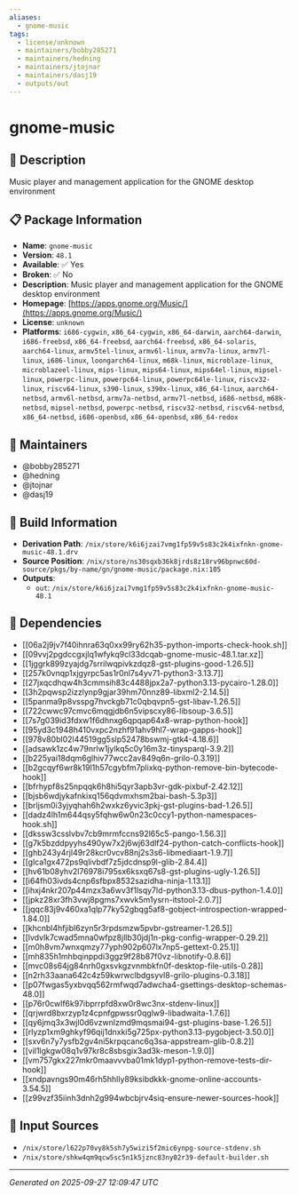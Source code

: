 ```yaml
---
aliases:
  - gnome-music
tags:
  - license/unknown
  - maintainers/bobby285271
  - maintainers/hedning
  - maintainers/jtojnar
  - maintainers/dasj19
  - outputs/out
---
```


# gnome-music

## 📝 Description

Music player and management application for the GNOME desktop environment

## 📋 Package Information

- **Name**: `gnome-music`
- **Version**: `48.1`
- **Available**: ✅ Yes
- **Broken**: ✅ No
- **Description**: Music player and management application for the GNOME desktop environment
- **Homepage**: [https://apps.gnome.org/Music/](https://apps.gnome.org/Music/)
- **License**: `unknown`
- **Platforms**: `i686-cygwin`, `x86_64-cygwin`, `x86_64-darwin`, `aarch64-darwin`, `i686-freebsd`, `x86_64-freebsd`, `aarch64-freebsd`, `x86_64-solaris`, `aarch64-linux`, `armv5tel-linux`, `armv6l-linux`, `armv7a-linux`, `armv7l-linux`, `i686-linux`, `loongarch64-linux`, `m68k-linux`, `microblaze-linux`, `microblazeel-linux`, `mips-linux`, `mips64-linux`, `mips64el-linux`, `mipsel-linux`, `powerpc-linux`, `powerpc64-linux`, `powerpc64le-linux`, `riscv32-linux`, `riscv64-linux`, `s390-linux`, `s390x-linux`, `x86_64-linux`, `aarch64-netbsd`, `armv6l-netbsd`, `armv7a-netbsd`, `armv7l-netbsd`, `i686-netbsd`, `m68k-netbsd`, `mipsel-netbsd`, `powerpc-netbsd`, `riscv32-netbsd`, `riscv64-netbsd`, `x86_64-netbsd`, `i686-openbsd`, `x86_64-openbsd`, `x86_64-redox`
## 👥 Maintainers

- @bobby285271
- @hedning
- @jtojnar
- @dasj19


## 🔧 Build Information

- **Derivation Path**: `/nix/store/k6i6jzai7vmg1fp59v5s83c2k4ixfnkn-gnome-music-48.1.drv`
- **Source Position**: `/nix/store/ns30sqxb36k8jrds8z18rv96bpnwc60d-source/pkgs/by-name/gn/gnome-music/package.nix:105`
- **Outputs**:
  - `out`:  `/nix/store/k6i6jzai7vmg1fp59v5s83c2k4ixfnkn-gnome-music-48.1`

## 🔗 Dependencies

- [[06a2j9jv7f40ihnra63q0xx99ry62h35-python-imports-check-hook.sh]]
- [[09vvj2pgdccgxjlq1wfykq9cl33dcqab-gnome-music-48.1.tar.xz]]
- [[1jggrk899zyajdg7srrilwqpivkzdqz8-gst-plugins-good-1.26.5]]
- [[257k0vnqp1xjgyrpc5as1r0nl7s4yv71-python3-3.13.7]]
- [[27jxqcdhqw4h3cmmsih83c4488jpx2a7-python3.13-pycairo-1.28.0]]
- [[3h2pqwsp2izzlynp9gjar39hm70nnz89-libxml2-2.14.5]]
- [[5panma9p8vsspg7hvckgb71c0qbqvpn5-gst-libav-1.26.5]]
- [[722cwwc97cmvc6mqgjdb6n5vipscxy86-libsoup-3.6.5]]
- [[7s7g039id3fdxw1f6dhnxg6qpqap64x8-wrap-python-hook]]
- [[95yd3c1948h410vxpc2nzhf91ahv9hl7-wrap-gapps-hook]]
- [[978v80bl02l44519gg5slp52478bswmj-gtk4-4.18.6]]
- [[adsawk1zc4w79nrlw1jylkq5c0y16m3z-tinysparql-3.9.2]]
- [[b225yai18dqm6glhiv77wcc2av849q6n-grilo-0.3.19]]
- [[b2gcqyf6wr8k19l1h57cgybfm7plixkq-python-remove-bin-bytecode-hook]]
- [[bfrhypf8s25npqqk6h8hi5qyr3apb3vr-gdk-pixbuf-2.42.12]]
- [[bjsb6wdjykafnkixq156qdvmxhsm2bai-bash-5.3p3]]
- [[brljsm0i3yjyqhah6h2wxkz6yvic3pkj-gst-plugins-bad-1.26.5]]
- [[dadz4lh1m644qsy5fqhw6w0n23c0ccy1-python-namespaces-hook.sh]]
- [[dkssw3csslvbv7cb9mrmfccns92l65c5-pango-1.56.3]]
- [[g7k5bzddpyyhs490yw7x2j6wj63dlf24-python-catch-conflicts-hook]]
- [[ghb243y4rjl49r28kcr0vcv88nj2s3s6-libmediaart-1.9.7]]
- [[glca1gx472ps9qlivbdf7z5jdcdnsp9l-glib-2.84.4]]
- [[hv61b08yhv2l76978i795sx6ksxq67s8-gst-plugins-ugly-1.26.5]]
- [[i64fh03ivds4cnp6sfbpx8532sazidha-ninja-1.13.1]]
- [[ihxj4nkr207p44mzx3a6wv3f1lsqy7ld-python3.13-dbus-python-1.4.0]]
- [[jpkz28xr3fh3vwj8pgms7xwvk5m1ysrn-itstool-2.0.7]]
- [[jqqc83j9v460xa1qlp77ky52gbqg5af8-gobject-introspection-wrapped-1.84.0]]
- [[khcnbl4hfjibl6zyn5r3rpdsmzw5pvbr-gstreamer-1.26.5]]
- [[lvdvlk7cwad5mna0wfpz8jllb30jdj1n-pkg-config-wrapper-0.29.2]]
- [[m0h8vm7wnxqmzy77yph902p607lx7np5-gettext-0.25.1]]
- [[mh835h1mhbqinppdi3ggz9f28b87f0vz-libnotify-0.8.6]]
- [[mvc08s64jg84nrh0gxsvkgzvnmbkfn0f-desktop-file-utils-0.28]]
- [[n2rh33aana642c4z59kwrwclbdgsyvl8-grilo-plugins-0.3.18]]
- [[p07fwgas5yxbvqq562rmfwqd7adwcha4-gsettings-desktop-schemas-48.0]]
- [[p76r0cwlf6k97ibprrpfd8xw0r8wc3nx-stdenv-linux]]
- [[qrjwrd8bxrzyp1z4cpnfgpwssr0qglw9-libadwaita-1.7.6]]
- [[qy6jmq3x3wjl0d6vzwnlzmd9mqsmai94-gst-plugins-base-1.26.5]]
- [[rlyzp1xm9ghkyf96qij1dnxki5g725px-python3.13-pygobject-3.50.0]]
- [[sxv6n7y7ysfb2gv4ni5krpqcanc6q3sa-appstream-glib-0.8.2]]
- [[vil1lgkgw08q1v97kr8c8sbsgix3ad3k-meson-1.9.0]]
- [[vm757gkx227mkr0maavvvba01mk1dyp1-python-remove-tests-dir-hook]]
- [[xndpavngs90m46rh5hhlly89ksibdkkk-gnome-online-accounts-3.54.5]]
- [[z99vzf35iinh3dnh2g994wbcbjrv4siq-ensure-newer-sources-hook]]

## 📁 Input Sources

- `/nix/store/l622p70vy8k5sh7y5wizi5f2mic6ynpg-source-stdenv.sh`
- `/nix/store/shkw4qm9qcw5sc5n1k5jznc83ny02r39-default-builder.sh`

---
*Generated on 2025-09-27 12:09:47 UTC*

